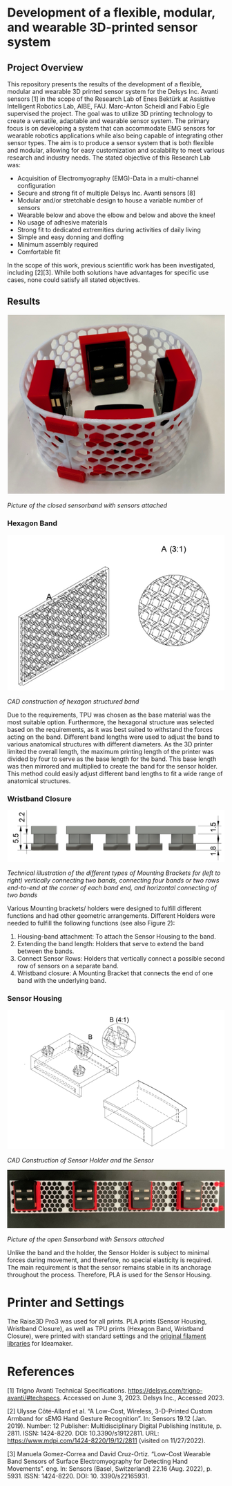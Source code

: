 # Development of a flexible, modular, and wearable 3D-printed sensor system

## Project Overview
This repository presents the results of the development of a flexible, modular and wearable 3D printed sensor system for the Delsys Inc. Avanti sensors [1] in the scope of the Research Lab of Enes Bektürk at Assistive Intelligent Robotics Lab, AIBE, FAU. Marc-Anton Scheidl and Fabio Egle supervised the project.
The goal was to utilize 3D printing technology to create a versatile, adaptable and wearable sensor system. The primary focus is on developing a system that can accommodate EMG sensors for wearable robotics applications while also being capable of integrating other sensor types. The aim is to produce a sensor system that is both flexible and modular, allowing for easy customization and scalability to meet various research and industry needs. The stated objective of this Research Lab was:
* Acquisition of Electromyography (EMG)-Data in a multi-channel configuration
* Secure and strong fit of multiple Delsys Inc. Avanti sensors [8]
* Modular and/or stretchable design to house a variable number of sensors
* Wearable below and above the elbow and below and above the knee!
* No usage of adhesive materials
* Strong fit to dedicated extremities during activities of daily living
* Simple and easy donning and doffing
* Minimum assembly required
* Comfortable fit

In the scope of this work, previous scientific work has been investigated, including [2][3]. While both solutions have advantages for specific use cases, none could satisfy all stated objectives.

## Results
![](media/media1.jpg)

*Picture of the closed sensorband with sensors attached*

### Hexagon Band
![Image showing the hexagon band](media/media3.jpg)

*CAD construction of hexagon structured band*

Due to the requirements, TPU was chosen as the base material was the most suitable option. Furthermore, the hexagonal structure was selected based on the requirements, as it was best suited to withstand the forces acting on the band. Different band lengths were used to adjust the band to various anatomical structures with different diameters. As the 3D printer limited the overall length, the maximum printing length of the printer was divided by four to serve as the base length for the band. This base length was then mirrored and multiplied to create the band for the sensor holder. This method could easily adjust different band lengths to fit a wide range of anatomical structures.

### Wristband Closure
![](media/media4.png)

*Technical illustration of the different types of Mounting Brackets for (left to right) vertically connecting two bands, connecting four bands or two rows end-to-end at the corner of each band end, and horizontal connecting of two bands*

Various Mounting brackets/ holders were designed to fulfill different functions and had other geometric arrangements. Different Holders were needed to fulfill the following functions (see also Figure 2):
1. Housing-band attachment: To attach the Sensor Housing to the band.
2. Extending the band length: Holders that serve to extend the band between the bands.
3. Connect Sensor Rows: Holders that vertically connect a possible second row of sensors on a separate band.
4. Wristband closure: A Mounting Bracket that connects the end of one band with the underlying band.

### Sensor Housing
![Image showing Sensor Housing](media/media5.png)

*CAD Construction of Sensor Holder and the Sensor*

![Image showing assembled wristband](media/media2.jpg)

*Picture of the open Sensorband with Sensors attached*

Unlike the band and the holder, the Sensor Holder is subject to minimal forces during movement, and therefore, no special elasticity is required. The main requirement is that the sensor remains stable in its anchorage throughout the process. Therefore, PLA is used for the Sensor Housing.

# Printer and Settings
The Raise3D Pro3 was used for all prints. PLA prints (Sensor Housing, Wristband Closure), as well as TPU prints (Hexagon Band, Wristband Closure), were printed with standard settings and the [original filament libraries](https://www.ideamaker.io/ofpMaterials.html) for Ideamaker.

# References
[1] Trigno Avanti Technical Specifications. https://delsys.com/trigno-avanti/#techspecs. Accessed on June 3, 2023. Delsys Inc., Accessed 2023.

[2] Ulysse Côté-Allard et al. “A Low-Cost, Wireless, 3-D-Printed Custom Armband for sEMG Hand Gesture Recognition”. In: Sensors 19.12 (Jan. 2019). Number: 12 Publisher: Multidisciplinary Digital Publishing Institute, p. 2811. ISSN: 1424-8220. DOI: 10.3390/s19122811. URL: https://www.mdpi.com/1424-8220/19/12/2811 (visited on 11/27/2022).

[3] Manuela Gomez-Correa and David Cruz-Ortiz. “Low-Cost Wearable Band Sensors of Surface Electromyography for Detecting Hand Movements”. eng. In: Sensors (Basel, Switzerland) 22.16 (Aug. 2022), p. 5931. ISSN: 1424-8220. DOI: 10. 3390/s22165931.
